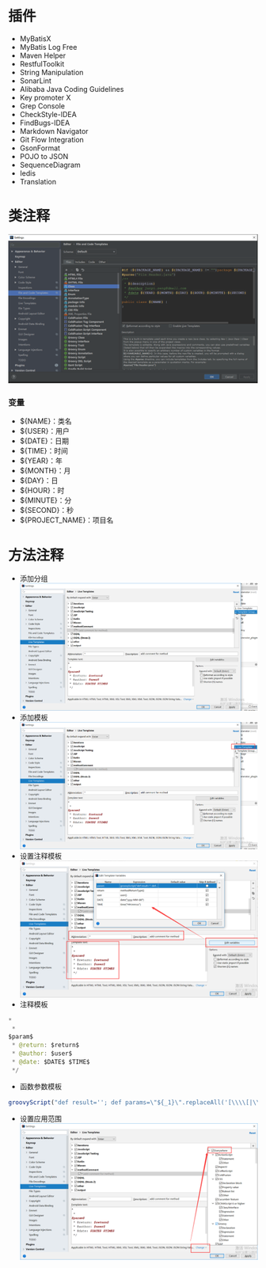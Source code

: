 # 插件
- MyBatisX
- MyBatis Log Free
- Maven Helper
- RestfulToolkit
- String Manipulation
- SonarLint
- Alibaba Java Coding Guidelines
- Key promoter X
- Grep Console
- CheckStyle-IDEA
- FindBugs-IDEA
- Markdown Navigator
- Git Flow Integration
- GsonFormat
- POJO to JSON
- SequenceDiagram
- Iedis
- Translation
# 类注释
 ![comment](../../imgs/java/idea_comment.png)
### 变量
- ${NAME}：类名
- ${USER}：用户
- ${DATE}：日期
- ${TIME}：时间
- ${YEAR}：年
- ${MONTH}：月
- ${DAY}：日
- ${HOUR}：时
- ${MINUTE}：分
- ${SECOND}：秒
- ${PROJECT_NAME}：项目名
# 方法注释
- 添加分组
![idea](../../imgs/java/idea_methodcomment1.png)
- 添加模板
![idea](../../imgs/java/idea_methodcomment2.png)
- 设置注释模板
![idea](../../imgs/java/idea_methodcomment3.png)
- 注释模板
~~~ java
*
 * 
$param$
 * @return: $return$
 * @author: $user$
 * @date: $DATE$ $TIME$
 */
~~~
- 函数参数模板
~~~ js
groovyScript("def result=''; def params=\"${_1}\".replaceAll('[\\\\[|\\\\]|\\\\s]', '').split(',').toList(); for(i = 0; i < params.size(); i++) {result+=' * @param: ' + params[i] + ((i < params.size() - 1) ? '\\n' : '')}; return result", methodParameters())
~~~
- 设置应用范围
![idea](../../imgs/java/idea_methodcomment4.png)